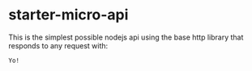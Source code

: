 # starter-micro-api

This is the simplest possible nodejs api  using the base http library that responds to any request with:   
```ddddddd
Yo! 
```
